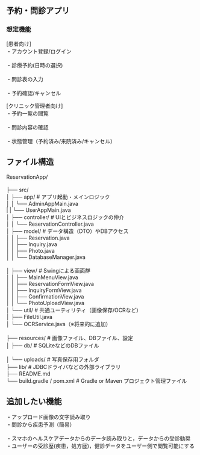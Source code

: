 
## 予約・問診アプリ  
### 想定機能  
[患者向け]  
・アカウント登録/ログイン<br>  
・診療予約(日時の選択)<br>  
・問診表の入力<br>  
・予約確認/キャンセル<br>  

[クリニック管理者向け]  
・予約一覧の閲覧<br>  
・問診内容の確認<br>  
・状態管理（予約済み/来院済み/キャンセル）<br>   

## ファイル構造
ReservationApp/<br>  
├── src/  
│   ├── app/                      # アプリ起動・メインロジック  <br>
│   │   └── AdminAppMain.java  <br>
|   |   └── UserAppMain.java  <br>
│   ├── controller/             # UIとビジネスロジックの仲介  <br>
│   │   └── ReservationController.java <br> 
│   ├── model/                  # データ構造（DTO）やDBアクセス <br> 
│   │   ├── Reservation.java <br> 
│   │   ├── Inquiry.java <br> 
│   │   ├── Photo.java <br> 
│   │   └── DatabaseManager.java<br>  
│   ├── view/                   # Swingによる画面群 <br> 
│   │   ├── MainMenuView.java  <br>
│   │   ├── ReservationFormView.java  <br>
│   │   ├── InquiryFormView.java <br> 
│   │   ├── ConfirmationView.java <br> 
│   │   └── PhotoUploadView.java  <br>
│   └── util/                   # 共通ユーティリティ（画像保存/OCRなど） <br> 
│       ├── FileUtil.java  <br>
│       └── OCRService.java（※将来的に追加）<br>  
├── resources/                  # 画像ファイル、DBファイル、設定  <br>
│   ├── db/                     # SQLiteなどのDBファイル<br>  
│   └── uploads/                # 写真保存用フォルダ <br> 
├── lib/                        # JDBCドライバなどの外部ライブラリ  <br>
├── README.md <br> 
└── build.gradle / pom.xml      # Gradle or Maven プロジェクト管理ファイル  <br>

## 追加したい機能
・アップロード画像の文字読み取り <br> 
・問診から疾患予測（簡易）<br>  
・スマホのヘルスケアデータからのデータ読み取りと，データからの受診勧奨 <br> 
・ユーザーの受診歴(疾患，処方歴)，健診データをユーザー側で閲覧可能にする  <br>